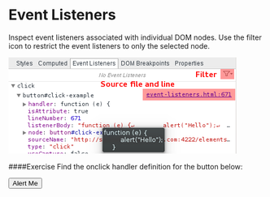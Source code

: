 Event Listeners
===============

Inspect event listeners associated with individual DOM nodes. Use the filter icon to restrict the event listeners to only the selected node.

![Audits](../elements/event-listeners.png)

####Exercise‎
Find the onclick handler definition for the button below:

<button id="click-example">Alert Me</button>

<script>
	var el = document.getElementById('click-example');
	el.onclick = function(e) {
		alert("Hello");
	}
</script>